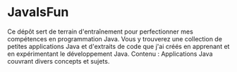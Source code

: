 # JavaIsFun
Ce dépôt sert de terrain d'entraînement pour perfectionner mes compétences en programmation Java. Vous y trouverez une collection de petites applications Java et d'extraits de code que j'ai créés en apprenant et en expérimentant le développement Java.  Contenu :      Applications Java couvrant divers concepts et sujets.   
